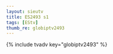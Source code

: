 ```yaml
--- 
layout: sieutv
title: ES2493 s1
tags: [EStv]
thumb_re: globiptv2493
---
```

{% include tvadv key="globiptv2493" %} 
